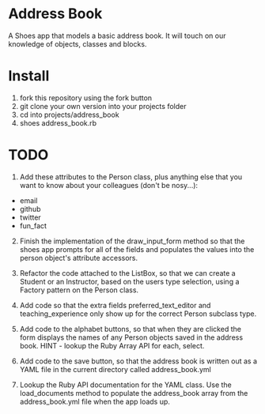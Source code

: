 Address Book
============

A Shoes app that models a basic address book. It will touch on our knowledge of objects, classes and blocks.

# Install

1. fork this repository using the fork button
2. git clone your own version into your projects folder
3. cd into projects/address_book
4. shoes address_book.rb

# TODO

1. Add these attributes to the Person class, plus anything else that you want to know about your colleagues (don't be nosy...):
  * email
  * github
  * twitter
  * fun_fact

2. Finish the implementation of the draw_input_form method so that the shoes app prompts for all of the fields and populates the values into the person object's attribute accessors.

3. Refactor the code attached to the ListBox, so that we can create a Student or an Instructor, based on the users type selection, using a Factory pattern on the Person class.

4. Add code so that the extra fields preferred_text_editor and teaching_experience only show up for the correct Person subclass type.

5. Add code to the alphabet buttons, so that when they are clicked the form displays the names of any Person objects saved in the address book. HINT - lookup the Ruby Array API for each, select.

6. Add code to the save button, so that the address book is written out as a YAML file in the current directory called address_book.yml

7. Lookup the Ruby API documentation for the YAML class. Use the load_documents method to populate the address_book array from the address_book.yml file when the app loads up.